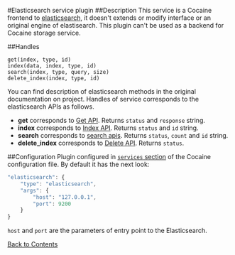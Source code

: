 #Elasticsearch service plugin
##Description
This service is a Cocaine frontend to [elasticsearch](http://www.elasticsearch.org/), it doesn't extends or modify interface or an original engine of elastisearch. This plugin can't be used as a backend for Cocaine storage service.

##Handles

```
get(index, type, id)
index(data, index, type, id)
search(index, type, query, size)
delete_index(index, type, id)
```

You can find description of elasticsearch methods in the original documentation on project. Handles of service corresponds to the elasticsearch APIs as follows.

  * **get** corresponds to [Get API](http://www.elasticsearch.org/guide/en/elasticsearch/reference/current/docs-get.html). Returns `status` and `response` string.
  * **index** corresponds to [Index API](http://www.elasticsearch.org/guide/en/elasticsearch/reference/current/docs-index_.html). Returns `status` and `id` string.
  * **search** corresponds to [search apis](http://www.elasticsearch.org/guide/en/elasticsearch/reference/current/search.html). Returns `status`, `count` and `id` string.
  * **delete_index** corresponds to [Delete API](http://www.elasticsearch.org/guide/en/elasticsearch/reference/current/docs-delete.html). Returns `status`. 

##Configuration
Plugin configured in [`services` section](../maintenance_server_configuration.md#services) of the Cocaine configuration file. By default it has the next look:

```javascript
"elasticsearch": {
    "type": "elasticsearch",
    "args": {
        "host": "127.0.0.1",
        "port": 9200
    }
}
```

`host` and `port` are the parameters of entry point to the Elasticsearch.

[Back to Contents](../contents.md)
